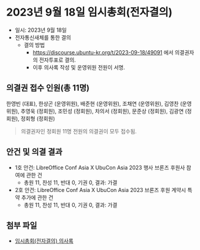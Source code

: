 # 2023년 9월 18일 임시총회(전자결의)

- 일시: 2023년 9월 18일 
- 전자통신새체를 통한 결의
    - 결의 방법
        - https://discourse.ubuntu-kr.org/t/2023-09-18/49091 에서 의결권자의 전자투표로 결의.
        - 이후 의사록 작성 및 운영위원 전원이 서명.

## 의결권 접수 인원(총 11명)
한영빈 (대표), 한상곤 (운영위원), 배준현 (운영위원), 조채연 (운영위원), 김영찬 (운영위원), 추영욱 (정회원), 조민성 (정회원), 차의서 (정회원), 문준상 (정회원), 김광연 (정회원), 정회형 (정회원)

> 의결권자인 정회원 11명 전원의 의결권이 모두 접수됨.

## 안건 및 의결 결과

- 1호 안건: LibreOffice Conf Asia X UbuCon Asia 2023 행사 브론즈 후원사 참여에 관한 건
    - 총원 11, 찬성 11, 반대 0, 기권 0, 결과: 가결
- 2호 안건: LibreOffice Conf Asia X UbuCon Asia 2023 브론즈 후원 계약시 특약 추가에 관한 건
    - 총원 11, 찬성 11, 반대 0, 기권 0, 결과: 가결

## 첨부 파일
- [임시총회(전자결의) 의사록](./2023_09_28_임시총회_전자결의_의사록.pdf)